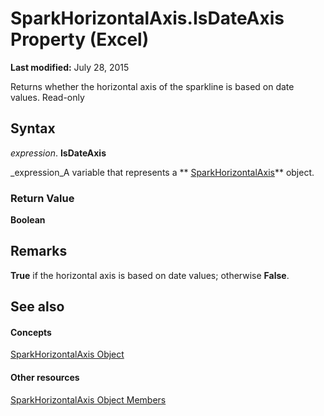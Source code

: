 
# SparkHorizontalAxis.IsDateAxis Property (Excel)

 **Last modified:** July 28, 2015

Returns whether the horizontal axis of the sparkline is based on date values. Read-only

## Syntax

 _expression_. **IsDateAxis**

 _expression_A variable that represents a  ** [SparkHorizontalAxis](2926cb18-c3a2-6a09-16da-ccec15c7f391.md)** object.


### Return Value

 **Boolean**


## Remarks

 **True** if the horizontal axis is based on date values; otherwise **False**.


## See also


#### Concepts


 [SparkHorizontalAxis Object](2926cb18-c3a2-6a09-16da-ccec15c7f391.md)
#### Other resources


 [SparkHorizontalAxis Object Members](b9dfd1d4-a181-5d4b-b6ae-104827baf2f5.md)

